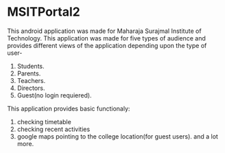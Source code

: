 # MSITPortal2
This android application was made for Maharaja Surajmal Institute of Technology.
This application was made for five types of audience and provides different views of the application depending upon the type of user-
1. Students. 
2. Parents.
3. Teachers.
4. Directors.
5. Guest(no login requiered).

This application provides basic functionaly:
1. checking timetable
2. checking recent activities
3. google maps pointing to the college location(for guest users).
and a lot more.
